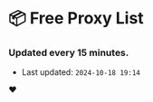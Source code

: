 # :package: Free Proxy List
### Updated every 15 minutes.

- Last updated: `2024-10-18 19:14`

:heart:
